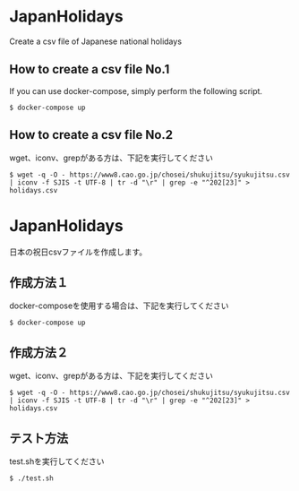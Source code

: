 # JapanHolidays

Create a csv file of Japanese national holidays

## How to create a csv file No.1

If you can use docker-compose, simply perform the following script.

```
$ docker-compose up
```

## How to create a csv file No.2

wget、iconv、grepがある方は、下記を実行してください

```
$ wget -q -O - https://www8.cao.go.jp/chosei/shukujitsu/syukujitsu.csv | iconv -f SJIS -t UTF-8 | tr -d "\r" | grep -e "^202[23]" > holidays.csv
```



# JapanHolidays

日本の祝日csvファイルを作成します。

## 作成方法１

docker-composeを使用する場合は、下記を実行してください

```
$ docker-compose up
```

## 作成方法２

wget、iconv、grepがある方は、下記を実行してください

```
$ wget -q -O - https://www8.cao.go.jp/chosei/shukujitsu/syukujitsu.csv | iconv -f SJIS -t UTF-8 | tr -d "\r" | grep -e "^202[23]" > holidays.csv
```

## テスト方法

test.shを実行してください

```
$ ./test.sh
```